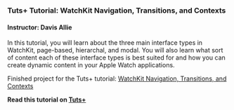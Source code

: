 ### Tuts+ Tutorial: WatchKit Navigation, Transitions, and Contexts

#### Instructor: Davis Allie

In this tutorial, you will learn about the three main interface types in WatchKit, page-based, hierarchal, and modal. You will also learn what sort of content each of these interface types is best suited for and how you can create dynamic content in your Apple Watch applications.

Finished project for the Tuts+ tutorial: [WatchKit Navigation, Transitions, and Contexts](http://code.tutsplus.com/tutorials/watchkit-navigation-transitions-and-contexts--cms-23938)

**Read this tutorial on [Tuts+](https://code.tutsplus.com)**
